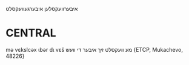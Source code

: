 איבערוועקסלען
איבערגעוועקסלט

CENTRAL
========

mə vɛkslcəx ɩbər dɩ vɛš מע וועקסלט זיך איבער די וועש {ETCP, Mukachevo, 48226}
